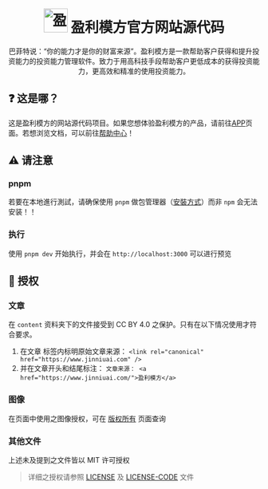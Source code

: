<h1 align="center">
    <img src="https://www.jinniuai.com/assets/lpUjGz3a5TX2sNyug8QdT_8sGxQx.jpg'" alt="盈利模方" width="48" height="48">
    盈利模方官方网站源代码
</h1>
<p align="center">巴菲特说：“你的能力才是你的财富来源”。盈利模方是一款帮助客户获得和提升投资能力的投资能力管理软件。致力于用高科技手段帮助客户更低成本的获得投资能力，更高效和精准的使用投资能力。</p>

## ❓ 这是哪？

这是盈利模方的网站源代码项目。如果您想体验盈利模方的产品，请前往[APP](https://www.jinniuai.com/)页面。若想浏览文档，可以前往[帮助中心](https://jinniuai.com/docs/)！

## ⚠️ 请注意

### pnpm

若要在本地進行測試，请确保使用 `pnpm` 做包管理器（[安裝方式](https://pnpm.io/zh-Cn/installation)）而非 `npm` 会无法安装！！

### 执行

使用 `pnpm dev` 开始执行，并会在 `http://localhost:3000` 可以进行预览

## 📝 授权

### 文章

在 `content` 资料夹下的文件接受到 CC BY 4.0 之保护。只有在以下情况使用才符合要求。

1. 在文章 <head> 标签内标明原始文章来源： `<link rel="canonical" href="https://www.jinniuai.com" />`
2. 并在文章开头和结尾标注： `文章来源： <a href="https://www.jinniuai.com/">盈利模方</a>`

### 图像

在页面中使用之图像授权，可在 [版权所有](https://www.jinniuai.com/docs/copyright/) 页面查询

### 其他文件

上述未及提到之文件皆以 MIT 许可授权

> 详细之授权请参照 [LICENSE](LICENSE) 及 [LICENSE-CODE](LICENSE-CODE) 文件
